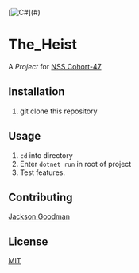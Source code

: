 
[![C#](https://img.shields.io/badge/c%23-darkgreen?style=for-the-badge&logo=c-sharp&logoColor=white")](#)
# The_Heist
A  _Project_ for [NSS Cohort-47](https://nashvillesoftwareschool.com/)  
## Installation
1. git clone this repository  

## Usage
1. `cd` into directory
2. Enter `dotnet run` in root of project
3. Test features.  


## Contributing
[Jackson Goodman](https://github.com/jacksonrgoodman)  

## License
[MIT](https://choosealicense.com/licenses/mit/)
